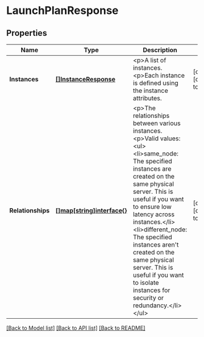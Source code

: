 # LaunchPlanResponse

## Properties
Name | Type | Description | Notes
------------ | ------------- | ------------- | -------------
**Instances** | [**[]InstanceResponse**](Instance-response.md) | &lt;p&gt;A list of instances.&lt;p&gt;Each instance is defined using the instance attributes. | [optional] [default to null]
**Relationships** | [**[]map[string]interface{}**](map.md) | &lt;p&gt;The relationships between various instances.&lt;p&gt;Valid values:&lt;ul&gt;&lt;li&gt;same_node: The specified instances are created on the same physical server. This is useful if you want to ensure low latency across instances.&lt;/li&gt;&lt;li&gt;different_node: The specified instances aren&#39;t created on the same physical server. This is useful if you want to isolate instances for security or redundancy.&lt;/li&gt;&lt;/ul&gt; | [optional] [default to null]

[[Back to Model list]](../README.md#documentation-for-models) [[Back to API list]](../README.md#documentation-for-api-endpoints) [[Back to README]](../README.md)


